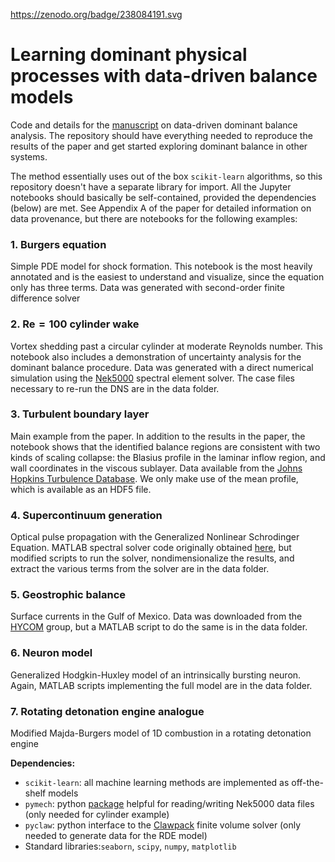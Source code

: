 https://zenodo.org/badge/238084191.svg

# Learning dominant physical processes with data-driven balance models

Code and details for the [manuscript](https://arxiv.org/abs/2001.10019) on data-driven dominant balance analysis.  The repository should have everything needed to reproduce the results of the paper and get started exploring dominant balance in other systems.

The method essentially uses out of the box `scikit-learn` algorithms, so this repository doesn't have a separate library for import.  All the Jupyter notebooks should basically be self-contained, provided the dependencies (below) are met. See Appendix A of the paper for detailed information on data provenance, but there are notebooks for the following examples:

### 1. Burgers equation

Simple PDE model for shock formation.  This notebook is the most heavily annotated and is the easiest to understand and visualize, since the equation only has three terms.  Data was generated with second-order finite difference solver

### 2. $\mathrm{Re}=100$ cylinder wake

Vortex shedding past a circular cylinder at moderate Reynolds number. This notebook also includes a demonstration of uncertainty analysis for the dominant balance procedure.  Data was generated with a direct numerical simulation using the [Nek5000](https://nek5000.mcs.anl.gov/) spectral element solver.  The case files necessary to re-run the DNS are in the data folder.

### 3. Turbulent boundary layer

Main example from the paper.  In addition to the results in the paper, the notebook shows that the identified balance regions are consistent with two kinds of scaling collapse: the Blasius profile in the laminar inflow region, and wall coordinates in the viscous sublayer.  Data available from the [Johns Hopkins Turbulence Database](http://turbulence.pha.jhu.edu/Transition_bl.aspx). We only make use of the mean profile, which is available as an HDF5 file.

### 4. Supercontinuum generation

Optical pulse propagation with the Generalized Nonlinear Schrodinger Equation.  MATLAB spectral solver code originally obtained [here](www.scgbook.info), but modified scripts to run the solver, nondimensionalize the results, and extract the various terms from the solver are in the data folder.

### 5. Geostrophic balance

Surface currents in the Gulf of Mexico.  Data was downloaded from the [HYCOM](https://www.hycom.org/) group, but a MATLAB script to do the same is in the data folder.

### 6. Neuron model

Generalized Hodgkin-Huxley model of an intrinsically bursting neuron.  Again, MATLAB scripts implementing the full model are in the data folder.

### 7. Rotating detonation engine analogue

Modified Majda-Burgers model of 1D combustion in a rotating detonation engine

__Dependencies:__

* `scikit-learn`: all machine learning methods are implemented as off-the-shelf models
* `pymech`: python [package](https://github.com/jcanton/pymech) helpful for reading/writing Nek5000 data files (only needed for cylinder example)
* `pyclaw`: python interface to the [Clawpack](https://www.clawpack.org/) finite volume solver (only needed to generate data for the RDE model)
* Standard libraries:`seaborn`, `scipy`, `numpy`, `matplotlib`
